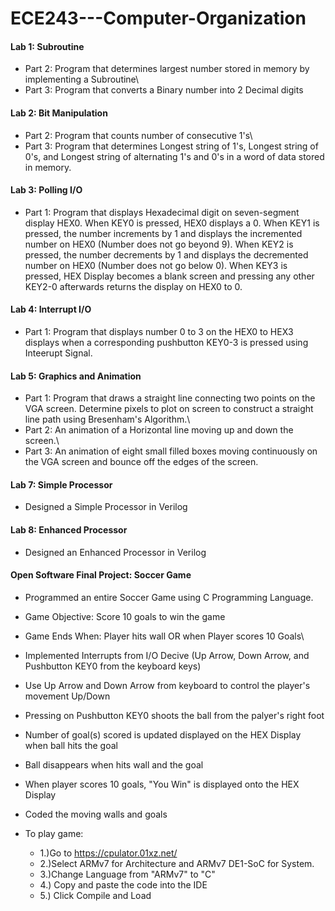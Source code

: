 # ECE243---Computer-Organization

#### Lab 1: Subroutine
 - Part 2: Program that determines largest number stored in memory by implementing a Subroutine\
 - Part 3: Program that converts a Binary number into 2 Decimal digits

#### Lab 2: Bit Manipulation
- Part 2: Program that counts number of consecutive 1's\
- Part 3: Program that determines Longest string of 1's, Longest string of 0's, and Longest string of alternating 1's and 0's in a word of data stored in memory.

#### Lab 3: Polling I/O
- Part 1: Program that displays Hexadecimal digit on seven-segment display HEX0. When KEY0 is pressed, HEX0 displays a 0. When KEY1 is pressed, the number increments by 1 and displays the incremented number on HEX0 (Number does not go beyond 9). When KEY2 is pressed, the number decrements by 1 and displays the decremented number on HEX0 (Number does not go below 0). When KEY3 is pressed, HEX Display becomes a blank screen and pressing any other KEY2-0 afterwards returns the display on HEX0 to 0.

#### Lab 4: Interrupt I/O
- Part 1: Program that displays number 0 to 3 on the HEX0 to HEX3 displays when a corresponding pushbutton KEY0-3 is pressed using Inteerupt Signal.

#### Lab 5: Graphics and Animation
- Part 1: Program that draws a straight line connecting two points on the VGA screen. Determine pixels to plot on screen to construct a straight line path using Bresenham's Algorithm.\
- Part 2: An animation of a Horizontal line moving up and down the screen.\
- Part 3: An animation of eight small filled boxes moving continuously on the VGA screen and bounce off the edges of the screen.

#### Lab 7: Simple Processor
- Designed a Simple Processor in Verilog

#### Lab 8: Enhanced Processor
- Designed an Enhanced Processor in Verilog

#### Open Software Final Project: Soccer Game
- Programmed an entire Soccer Game using C Programming Language.
- Game Objective: Score 10 goals to win the game
- Game Ends When: Player hits wall OR when Player scores 10 Goals\

- Implemented Interrupts from I/O Decive (Up Arrow, Down Arrow, and Pushbutton KEY0 from the keyboard keys)
- Use Up Arrow and Down Arrow from keyboard to control the player's movement Up/Down
- Pressing on Pushbutton KEY0 shoots the ball from the palyer's right foot
- Number of goal(s) scored is updated displayed on the HEX Display when ball hits the goal
- Ball disappears when hits wall and the goal
- When player scores 10 goals, "You Win" is displayed onto the HEX Display
- Coded the moving walls and goals

- To play game:
  - 1.)Go to https://cpulator.01xz.net/
  - 2.)Select ARMv7 for Architecture and ARMv7 DE1-SoC for System.
  - 3.)Change Language from "ARMv7" to "C"
  - 4.) Copy and paste the code into the IDE
  - 5.) Click Compile and Load
